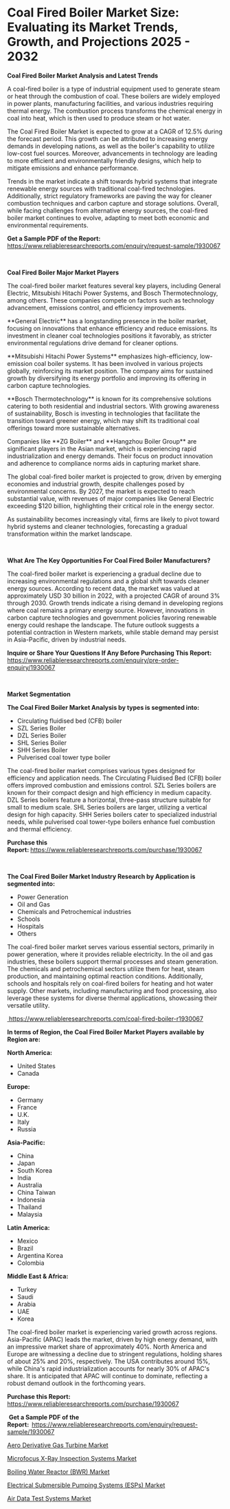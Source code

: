 <p><h1>Coal Fired Boiler Market Size: Evaluating its Market Trends, Growth, and Projections 2025 - 2032</h1></p><p><strong>Coal Fired Boiler Market Analysis and Latest Trends</strong></p>
<p><p>A coal-fired boiler is a type of industrial equipment used to generate steam or heat through the combustion of coal. These boilers are widely employed in power plants, manufacturing facilities, and various industries requiring thermal energy. The combustion process transforms the chemical energy in coal into heat, which is then used to produce steam or hot water.</p><p>The Coal Fired Boiler Market is expected to grow at a CAGR of 12.5% during the forecast period. This growth can be attributed to increasing energy demands in developing nations, as well as the boiler's capability to utilize low-cost fuel sources. Moreover, advancements in technology are leading to more efficient and environmentally friendly designs, which help to mitigate emissions and enhance performance. </p><p>Trends in the market indicate a shift towards hybrid systems that integrate renewable energy sources with traditional coal-fired technologies. Additionally, strict regulatory frameworks are paving the way for cleaner combustion techniques and carbon capture and storage solutions. Overall, while facing challenges from alternative energy sources, the coal-fired boiler market continues to evolve, adapting to meet both economic and environmental requirements.</p></p>
<p><strong>Get a Sample PDF of the Report:&nbsp;</strong> <a href="https://www.reliableresearchreports.com/enquiry/request-sample/1930067?utm_campaign=8&utm_medium=2&utm_source=Github&utm_content=ia&utm_term=16012025&utm_id=coal-fired-boiler">https://www.reliableresearchreports.com/enquiry/request-sample/1930067</a></p>
<p>&nbsp;</p>
<p><strong>Coal Fired Boiler Major Market Players</strong></p>
<p><p>The coal-fired boiler market features several key players, including General Electric, Mitsubishi Hitachi Power Systems, and Bosch Thermotechnology, among others. These companies compete on factors such as technology advancement, emissions control, and efficiency improvements.</p><p>**General Electric** has a longstanding presence in the boiler market, focusing on innovations that enhance efficiency and reduce emissions. Its investment in cleaner coal technologies positions it favorably, as stricter environmental regulations drive demand for cleaner options.</p><p>**Mitsubishi Hitachi Power Systems** emphasizes high-efficiency, low-emission coal boiler systems. It has been involved in various projects globally, reinforcing its market position. The company aims for sustained growth by diversifying its energy portfolio and improving its offering in carbon capture technologies.</p><p>**Bosch Thermotechnology** is known for its comprehensive solutions catering to both residential and industrial sectors. With growing awareness of sustainability, Bosch is investing in technologies that facilitate the transition toward greener energy, which may shift its traditional coal offerings toward more sustainable alternatives.</p><p>Companies like **ZG Boiler** and **Hangzhou Boiler Group** are significant players in the Asian market, which is experiencing rapid industrialization and energy demands. Their focus on product innovation and adherence to compliance norms aids in capturing market share.</p><p>The global coal-fired boiler market is projected to grow, driven by emerging economies and industrial growth, despite challenges posed by environmental concerns. By 2027, the market is expected to reach substantial value, with revenues of major companies like General Electric exceeding $120 billion, highlighting their critical role in the energy sector.</p><p>As sustainability becomes increasingly vital, firms are likely to pivot toward hybrid systems and cleaner technologies, forecasting a gradual transformation within the market landscape.</p></p>
<p>&nbsp;</p>
<p><strong>What Are The Key Opportunities For Coal Fired Boiler Manufacturers?</strong></p>
<p><p>The coal-fired boiler market is experiencing a gradual decline due to increasing environmental regulations and a global shift towards cleaner energy sources. According to recent data, the market was valued at approximately USD 30 billion in 2022, with a projected CAGR of around 3% through 2030. Growth trends indicate a rising demand in developing regions where coal remains a primary energy source. However, innovations in carbon capture technologies and government policies favoring renewable energy could reshape the landscape. The future outlook suggests a potential contraction in Western markets, while stable demand may persist in Asia-Pacific, driven by industrial needs.</p></p>
<p><strong>Inquire or Share Your Questions If Any Before Purchasing This Report:</strong> <a href="https://www.reliableresearchreports.com/enquiry/pre-order-enquiry/1930067?utm_campaign=8&utm_medium=2&utm_source=Github&utm_content=ia&utm_term=16012025&utm_id=coal-fired-boiler">https://www.reliableresearchreports.com/enquiry/pre-order-enquiry/1930067</a></p>
<p>&nbsp;</p>
<p><strong>Market Segmentation</strong></p>
<p><strong>The Coal Fired Boiler Market Analysis by types is segmented into:</strong></p>
<p><ul><li>Circulating fluidised bed (CFB) boiler</li><li>SZL Series Boiler</li><li>DZL Series Boiler</li><li>SHL Series Boiler</li><li>SHH Series Boiler</li><li>Pulverised coal tower type boiler</li></ul></p>
<p><p>The coal-fired boiler market comprises various types designed for efficiency and application needs. The Circulating Fluidised Bed (CFB) boiler offers improved combustion and emissions control. SZL Series boilers are known for their compact design and high efficiency in medium capacity. DZL Series boilers feature a horizontal, three-pass structure suitable for small to medium scale. SHL Series boilers are larger, utilizing a vertical design for high capacity. SHH Series boilers cater to specialized industrial needs, while pulverised coal tower-type boilers enhance fuel combustion and thermal efficiency.</p></p>
<p><strong>Purchase this Report:&nbsp;</strong><a href="https://www.reliableresearchreports.com/purchase/1930067?utm_campaign=8&utm_medium=2&utm_source=Github&utm_content=ia&utm_term=16012025&utm_id=coal-fired-boiler">https://www.reliableresearchreports.com/purchase/1930067</a></p>
<p>&nbsp;</p>
<p><strong>The Coal Fired Boiler Market Industry Research by Application is segmented into:</strong></p>
<p><ul><li>Power Generation</li><li>Oil and Gas</li><li>Chemicals and Petrochemical industries</li><li>Schools</li><li>Hospitals</li><li>Others</li></ul></p>
<p><p>The coal-fired boiler market serves various essential sectors, primarily in power generation, where it provides reliable electricity. In the oil and gas industries, these boilers support thermal processes and steam generation. The chemicals and petrochemical sectors utilize them for heat, steam production, and maintaining optimal reaction conditions. Additionally, schools and hospitals rely on coal-fired boilers for heating and hot water supply. Other markets, including manufacturing and food processing, also leverage these systems for diverse thermal applications, showcasing their versatile utility.</p></p>
<p><a href="https://www.reliableresearchreports.com/coal-fired-boiler-r1930067?utm_campaign=8&utm_medium=2&utm_source=Github&utm_content=ia&utm_term=16012025&utm_id=coal-fired-boiler">&nbsp;https://www.reliableresearchreports.com/coal-fired-boiler-r1930067</a></p>
<p><strong>In terms of Region, the Coal Fired Boiler Market Players available by Region are:</strong></p>
<p>
    <p> <strong> North America: </strong>
        <ul>
            <li>United States</li>
            <li>Canada</li>
        </ul>
        </p> 
    <p> <strong> Europe: </strong>
        <ul>
            <li>Germany</li>
            <li>France</li>
            <li>U.K.</li>
            <li>Italy</li>
            <li>Russia</li>
        </ul>
        </p> 
    <p> <strong> Asia-Pacific: </strong>
        <ul>
            <li>China</li>
            <li>Japan</li>
            <li>South Korea</li>
            <li>India</li>
            <li>Australia</li>
            <li>China Taiwan</li>
            <li>Indonesia</li>
            <li>Thailand</li>
            <li>Malaysia</li>
        </ul>
        </p> 
    <p> <strong> Latin America: </strong>
        <ul>
            <li>Mexico</li>
            <li>Brazil</li>
            <li>Argentina Korea</li>
            <li>Colombia</li>
        </ul>
        </p> 
    <p> <strong> Middle East & Africa: </strong>
        <ul>
            <li>Turkey</li>
            <li>Saudi</li>
            <li>Arabia</li>
            <li>UAE</li>
            <li>Korea</li>
        </ul>
    </p>
    </p>
<p><p>The coal-fired boiler market is experiencing varied growth across regions. Asia-Pacific (APAC) leads the market, driven by high energy demand, with an impressive market share of approximately 40%. North America and Europe are witnessing a decline due to stringent regulations, holding shares of about 25% and 20%, respectively. The USA contributes around 15%, while China's rapid industrialization accounts for nearly 30% of APAC's share. It is anticipated that APAC will continue to dominate, reflecting a robust demand outlook in the forthcoming years.</p></p>
<p><strong>Purchase this Report: </strong><a href="https://www.reliableresearchreports.com/purchase/1930067?utm_campaign=8&utm_medium=2&utm_source=Github&utm_content=ia&utm_term=16012025&utm_id=coal-fired-boiler">https://www.reliableresearchreports.com/purchase/1930067</a></p>
<p>&nbsp;<strong>Get a Sample PDF of the Report:&nbsp;&nbsp;</strong><a href="https://www.reliableresearchreports.com/enquiry/request-sample/1930067?utm_campaign=8&utm_medium=2&utm_source=Github&utm_content=ia&utm_term=16012025&utm_id=coal-fired-boiler">https://www.reliableresearchreports.com/enquiry/request-sample/1930067</a></p>
<p><strong></strong></p>
<p><p><a href="https://github.com/comasnickie/Market-Research-Report-List-1/blob/main/aero-derivative-gas-turbine-market.md?utm_campaign=8&utm_medium=2&utm_source=Github&utm_content=ia&utm_term=16012025&utm_id=coal-fired-boiler">Aero Derivative Gas Turbine Market</a></p><p><a href="https://github.com/bornergabrielle89/Market-Research-Report-List-1/blob/main/microfocus-x-ray-inspection-systems-market.md?utm_campaign=8&utm_medium=2&utm_source=Github&utm_content=ia&utm_term=16012025&utm_id=coal-fired-boiler">Microfocus X-Ray Inspection Systems Market</a></p><p><a href="https://github.com/toldenargelia86/Market-Research-Report-List-1/blob/main/boiling-water-reactor-bwr-market.md?utm_campaign=8&utm_medium=2&utm_source=Github&utm_content=ia&utm_term=16012025&utm_id=coal-fired-boiler">Boiling Water Reactor (BWR) Market</a></p><p><a href="https://github.com/mcfred89/Market-Research-Report-List-1/blob/main/electrical-submersible-pumping-systems-esps-market.md?utm_campaign=8&utm_medium=2&utm_source=Github&utm_content=ia&utm_term=16012025&utm_id=coal-fired-boiler">Electrical Submersible Pumping Systems (ESPs) Market</a></p><p><a href="https://github.com/wileonie19657/Market-Research-Report-List-1/blob/main/air-data-test-systems-market.md?utm_campaign=8&utm_medium=2&utm_source=Github&utm_content=ia&utm_term=16012025&utm_id=coal-fired-boiler">Air Data Test Systems Market</a></p></p>